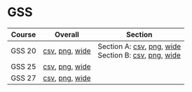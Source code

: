 # GSS

| Course | Overall | Section |
| ------ | ------- | ------- |
| GSS 20 | [csv](https://github.com/UCSD-Historical-Enrollment-Data/2024Fall/blob/main/overall/GSS%2020.csv), [png](https://raw.githubusercontent.com/UCSD-Historical-Enrollment-Data/2024Fall/main/plot_overall/GSS%2020.png), [wide](https://raw.githubusercontent.com/UCSD-Historical-Enrollment-Data/2024Fall/main/plot_overall_wide/GSS%2020.png) | Section A: [csv](https://github.com/UCSD-Historical-Enrollment-Data/2024Fall/blob/main/section/GSS%2020_A.csv), [png](https://raw.githubusercontent.com/UCSD-Historical-Enrollment-Data/2024Fall/main/plot_section/GSS%2020_A.png), [wide](https://raw.githubusercontent.com/UCSD-Historical-Enrollment-Data/2024Fall/main/plot_section_wide/GSS%2020_A.png)<br>Section B: [csv](https://github.com/UCSD-Historical-Enrollment-Data/2024Fall/blob/main/section/GSS%2020_B.csv), [png](https://raw.githubusercontent.com/UCSD-Historical-Enrollment-Data/2024Fall/main/plot_section/GSS%2020_B.png), [wide](https://raw.githubusercontent.com/UCSD-Historical-Enrollment-Data/2024Fall/main/plot_section_wide/GSS%2020_B.png) |
| GSS 25 | [csv](https://github.com/UCSD-Historical-Enrollment-Data/2024Fall/blob/main/overall/GSS%2025.csv), [png](https://raw.githubusercontent.com/UCSD-Historical-Enrollment-Data/2024Fall/main/plot_overall/GSS%2025.png), [wide](https://raw.githubusercontent.com/UCSD-Historical-Enrollment-Data/2024Fall/main/plot_overall_wide/GSS%2025.png) |  |
| GSS 27 | [csv](https://github.com/UCSD-Historical-Enrollment-Data/2024Fall/blob/main/overall/GSS%2027.csv), [png](https://raw.githubusercontent.com/UCSD-Historical-Enrollment-Data/2024Fall/main/plot_overall/GSS%2027.png), [wide](https://raw.githubusercontent.com/UCSD-Historical-Enrollment-Data/2024Fall/main/plot_overall_wide/GSS%2027.png) |  |
